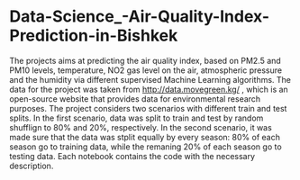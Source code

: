 # Data-Science_-Air-Quality-Index-Prediction-in-Bishkek
The projects aims at predicting the air quality index, based on PM2.5 and PM10 levels, temperature, NO2 gas level on the air, atmospheric pressure and the humidity via different supervised Machine Learning algorithms. 
The data for the project was taken from http://data.movegreen.kg/ , which is an open-source website that provides data for environmental research purposes. 
The project considers two scenarios with different train and test splits. In the first scenario, data was split to train and test by random shufflign to 80% and 20%, respectively. In the second scenario, it was made sure that the data was stplit equally by every season: 80% of each season go to training data, while the remaning 20% of each season go to testing data.
Each notebook contains the code with the necessary description. 
